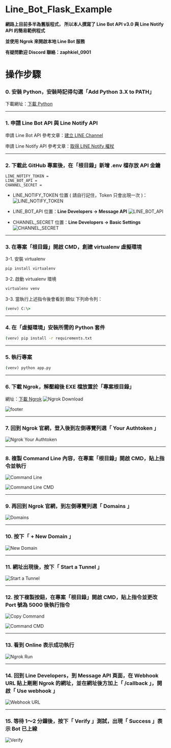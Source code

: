 # Line_Bot_Flask_Example

**網路上目前多半為舊版程式，
所以本人撰寫了 Line Bot API v3.0 與 Line Notify API 的簡易範例程式**

**並使用 Ngrok 來開啟本地 Line Bot 服務**

**有疑問歡迎 Discord 聯絡：zaphkiel_0901**

# 操作步驟
### 0. 安裝 Python，安裝時記得勾選「Add Python 3.X to PATH」

下載網址：[下載 Python](https://www.python.org/downloads/)

----

### 1. 申請 Line Bot API 與 Line Notify API
申請 Line Bot API 參考文章：[建立 LINE Channel](https://steam.oxxostudio.tw/category/python/example/line-developer.html)

申請 Line Notify API 參考文章：[取得 LINE Notify 權杖](https://officeguide.cc/python-line-notify-send-messages-images-tutorial-examples/)

----

### 2. 下載此 GitHub 專案後，在「根目錄」新增 .env 檔存放 API 金鑰
```env
LINE_NOTIFY_TOKEN = 
LINE_BOT_API = 
CHANNEL_SECRET = 
```
- LINE_NOTIFY_TOKEN 位置 ( 請自行記住，Token 只會出現一次 )：
![LINE_NOTIFY_TOKEN](https://github.com/Kevin0901/Line_Bot_Flask_Example/blob/main/img/LINE_NOTIFY_TOKEN.png)

- LINE_BOT_API 位置：**Line Developers  ->  Message API**
![LINE_BOT_API](https://github.com/Kevin0901/Line_Bot_Flask_Example/blob/main/img/LINE_BOT_API.png)

- CHANNEL_SECRET 位置：**Line Developers  ->  Basic Settings**
![CHANNEL_SECRET](https://github.com/Kevin0901/Line_Bot_Flask_Example/blob/main/img/CHANNEL_SECRET.png)

----

### 3. 在專案「根目錄」開啟 CMD，創建 virtualenv 虛擬環境
3-1. 安裝 virtualenv
```cmd
pip install virtualenv
```
3-2. 啟動 virtualenv 環境
```cmd
virtualenv venv
```
3-3. 當執行上述指令後會看到 類似 下列命令列：
```cmd
(venv) C:\>
```

----

### 4. 在「虛擬環境」安裝所需的 Python 套件
```cmd
(venv) pip install -r requirements.txt
```

----

### 5. 執行專案
```cmd
(venv) python app.py
```

----

### 6. 下載 Ngrok，解壓縮後 EXE 檔放置於「專案根目錄」

網址：[下載 Ngrok](https://ngrok.com/download)
![Ngrok Download](https://github.com/Kevin0901/Line_Bot_Flask_Example/blob/main/img/Ngrok%20Download.png)

![footer](https://github.com/Kevin0901/Line_Bot_Flask_Example/blob/main/img/footer.png)

----

### 7. 回到 Ngrok 官網，登入後到左側導覽列選「 Your Authtoken 」

![Ngrok Your Authtoken](https://github.com/Kevin0901/Line_Bot_Flask_Example/blob/main/img/Ngrok%20Your%20Authtoken.png)

----

### 8. 複製 Command Line 內容，在專案「根目錄」開啟 CMD，貼上指令並執行

![Command Line](https://github.com/Kevin0901/Line_Bot_Flask_Example/blob/main/img/Command%20Line.png)

![Command Line CMD](https://github.com/Kevin0901/Line_Bot_Flask_Example/blob/main/img/Command%20Line%20CMD.png)

----

### 9. 再回到 Ngrok 官網，到左側導覽列選「 Domains 」

![Domains](https://github.com/Kevin0901/Line_Bot_Flask_Example/blob/main/img/Domains.png)

----

### 10. 按下「 + New Domain 」

![New Domain](https://github.com/Kevin0901/Line_Bot_Flask_Example/blob/main/img/New%20Domain.png)

----

### 11. 網址出現後，按下「 Start a Tunnel 」

![Start a Tunnel](https://github.com/Kevin0901/Line_Bot_Flask_Example/blob/main/img/Start%20a%20Tunnel.png)

----

### 12. 按下複製按鈕，在專案「根目錄」開啟 CMD，貼上指令並更改 Port 號為 5000 後執行指令

![Copy Command](https://github.com/Kevin0901/Line_Bot_Flask_Example/blob/main/img/Copy%20Command.png)

![Command CMD](https://github.com/Kevin0901/Line_Bot_Flask_Example/blob/main/img/Command%20CMD.png)

----

### 13. 看到 Online 表示成功執行

![Ngrok Run](https://github.com/Kevin0901/Line_Bot_Flask_Example/blob/main/img/Ngrok%20Run.png)

----

### 14. 回到 Line Developers，到 Message API 頁面，在 Webhook URL 貼上剛剛 Ngrok 的網址，並在網址後方加上「 /callback 」，開啟「 Use webhook 」

![Webhook URL](https://github.com/Kevin0901/Line_Bot_Flask_Example/blob/main/img/Webhook%20URL1.png)

----

### 15. 等待 1～2 分鐘後，按下「 Verify 」測試，出現「 Success 」表示 Bot 已上線

![Verify](https://github.com/Kevin0901/Line_Bot_Flask_Example/blob/main/img/Webhook%20URL2.png)
